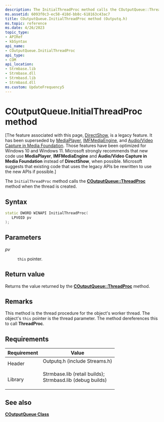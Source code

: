 ```yaml
---
description: The InitialThreadProc method calls the COutputQueue::ThreadProc method when the thread is created.
ms.assetid: 6093f0c3-ec58-418d-bb8c-618163c43ac7
title: COutputQueue.InitialThreadProc method (Outputq.h)
ms.topic: reference
ms.date: 4/26/2023
topic_type: 
- APIRef
- kbSyntax
api_name: 
- COutputQueue.InitialThreadProc
api_type: 
- COM
api_location: 
- Strmbase.lib
- Strmbase.dll
- Strmbasd.lib
- Strmbasd.dll
ms.custom: UpdateFrequency5
---
```


# COutputQueue.InitialThreadProc method

\[The feature associated with this page, [DirectShow](/windows/win32/directshow/directshow), is a legacy feature. It has been superseded by [MediaPlayer](/uwp/api/Windows.Media.Playback.MediaPlayer), [IMFMediaEngine](/windows/win32/api/mfmediaengine/nn-mfmediaengine-imfmediaengine), and [Audio/Video Capture in Media Foundation](windows/win32/medfound/audio-video-capture-in-media-foundation). Those features have been optimized for Windows 10 and Windows 11. Microsoft strongly recommends that new code use **MediaPlayer**, **IMFMediaEngine** and **Audio/Video Capture in Media Foundation** instead of **DirectShow**, when possible. Microsoft suggests that existing code that uses the legacy APIs be rewritten to use the new APIs if possible.\]

The `InitialThreadProc` method calls the [**COutputQueue::ThreadProc**](coutputqueue-threadproc.md) method when the thread is created.

## Syntax


```C++
static DWORD WINAPI InitialThreadProc(
   LPVOID pv
);
```



## Parameters

<dl> <dt>

*pv* 
</dt> <dd>

`this` pointer.

</dd> </dl>

## Return value

Returns the value returned by the [**COutputQueue::ThreadProc**](coutputqueue-threadproc.md) method.

## Remarks

This method is the thread procedure for the object's worker thread. The object's `this` pointer is the thread parameter. The method dereferences this to call **ThreadProc**.

## Requirements



| Requirement | Value |
|--------------------|--------------------------------------------------------------------------------------------------------------------------------------------------------------------------------------------|
| Header<br/>  | <dl> <dt>Outputq.h (include Streams.h)</dt> </dl>                                                                                   |
| Library<br/> | <dl> <dt>Strmbase.lib (retail builds); </dt> <dt>Strmbasd.lib (debug builds)</dt> </dl> |



## See also

<dl> <dt>

[**COutputQueue Class**](coutputqueue.md)
</dt> </dl>

 

 




